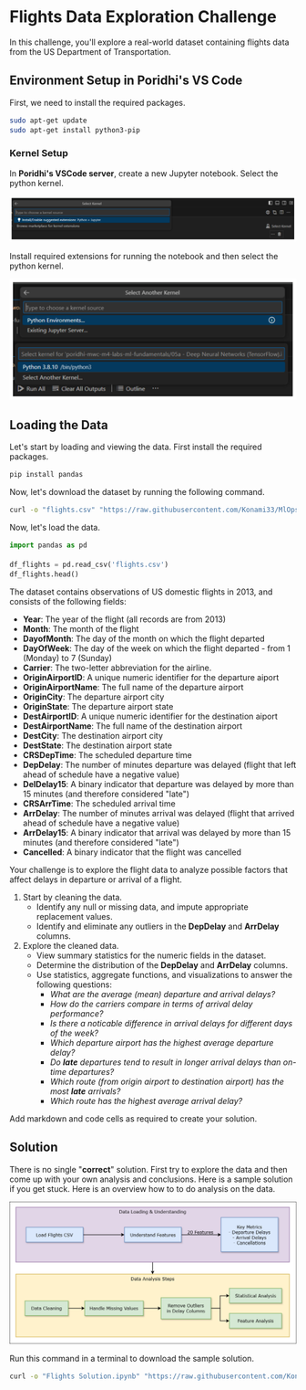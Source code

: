 # Flights Data Exploration Challenge

In this challenge, you'll explore a real-world dataset containing flights data from the US Department of Transportation.

## Environment Setup in Poridhi's VS Code

First, we need to install the required packages.

```bash
sudo apt-get update
sudo apt-get install python3-pip
```

### Kernel Setup

In **Poridhi's VSCode server**, create a new Jupyter notebook. Select the python kernel.

![!\[alt text\](lab-5a-final.drawio.svg)](https://github.com/poridhiEng/poridhi-labs/raw/main/Poridhi%20Labs/MLOps%20Lab/ML-Fundamentals/05a%20-%20Deep%20Neural%20Networks%20(TensorFlow)/images/image-13.png)

Install required extensions for running the notebook and then select the python kernel.

![!\[alt text\](lab-5a-final.drawio.svg)](https://github.com/poridhiEng/poridhi-labs/raw/main/Poridhi%20Labs/MLOps%20Lab/ML-Fundamentals/05a%20-%20Deep%20Neural%20Networks%20(TensorFlow)/images/image-12.png)

## Loading the Data

Let's start by loading and viewing the data. First install the required packages.

```bash
pip install pandas
```

Now, let's download the dataset by running the following command.

```bash
curl -o "flights.csv" "https://raw.githubusercontent.com/Konami33/MlOps-Dataset/refs/heads/main/Challenges_Data/flights.csv"
```

Now, let's load the data.


```python
import pandas as pd

df_flights = pd.read_csv('flights.csv')
df_flights.head()
```

The dataset contains observations of US domestic flights in 2013, and consists of the following fields:

- **Year**: The year of the flight (all records are from 2013)
- **Month**: The month of the flight
- **DayofMonth**: The day of the month on which the flight departed
- **DayOfWeek**: The day of the week on which the flight departed - from 1 (Monday) to 7 (Sunday)
- **Carrier**: The two-letter abbreviation for the airline.
- **OriginAirportID**: A unique numeric identifier for the departure aiport
- **OriginAirportName**: The full name of the departure airport
- **OriginCity**: The departure airport city
- **OriginState**: The departure airport state
- **DestAirportID**: A unique numeric identifier for the destination aiport
- **DestAirportName**: The full name of the destination airport
- **DestCity**: The destination airport city
- **DestState**: The destination airport state
- **CRSDepTime**: The scheduled departure time
- **DepDelay**: The number of minutes departure was delayed (flight that left ahead of schedule have a negative value)
- **DelDelay15**: A binary indicator that departure was delayed by more than 15 minutes (and therefore considered "late")
- **CRSArrTime**: The scheduled arrival time
- **ArrDelay**: The number of minutes arrival was delayed (flight that arrived ahead of schedule have a negative value)
- **ArrDelay15**: A binary indicator that arrival was delayed by more than 15 minutes (and therefore considered "late")
- **Cancelled**: A binary indicator that the flight was cancelled

Your challenge is to explore the flight data to analyze possible factors that affect delays in departure or arrival of a flight.

1. Start by cleaning the data.
    - Identify any null or missing data, and impute appropriate replacement values.
    - Identify and eliminate any outliers in the **DepDelay** and **ArrDelay** columns.
2. Explore the cleaned data.
    - View summary statistics for the numeric fields in the dataset.
    - Determine the distribution of the **DepDelay** and **ArrDelay** columns.
    - Use statistics, aggregate functions, and visualizations to answer the following questions:
        - *What are the average (mean) departure and arrival delays?*
        - *How do the carriers compare in terms of arrival delay performance?*
        - *Is there a noticable difference in arrival delays for different days of the week?*
        - *Which departure airport has the highest average departure delay?*
        - *Do **late** departures tend to result in longer arrival delays than on-time departures?*
        - *Which route (from origin airport to destination airport) has the most **late** arrivals?*
        - *Which route has the highest average arrival delay?*
        
Add markdown and code cells as required to create your solution.

## Solution

There is no single "**correct**" solution. First try to explore the data and then come up with your own analysis and conclusions. Here is a sample solution if you get stuck. Here is an overview how to to do analysis on the data.

![alt text](https://github.com/poridhiEng/poridhi-labs/raw/main/Poridhi%20Labs/MLOps%20Lab/ML-Fundamentals/Challenges/01-Flights-DataExploration/image.png)

Run this command in a terminal to download the sample solution.

```sh
curl -o "Flights Solution.ipynb" "https://raw.githubusercontent.com/Konami33/MlOps-Dataset/main/Challenges_Soln/01%20-%20Flights%20Solution.ipynb"
```




